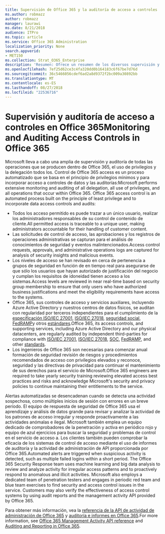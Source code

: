 ```yaml
---
title: Supervisión de Office 365 y la auditoría de acceso a controles
ms.author: robmazz
author: robmazz
manager: laurawi
ms.date: 8/21/2018
audience: ITPro
ms.topic: article
ms.service: Office 365 Administration
localization_priority: None
search.appverid:
- MET150
ms.collection: Strat_O365_Enterprise
description: 'Resumen: Ofrece un resumen de los diversos supervisión y auditoría controles de acceso disponibles dentro de Office 365.'
ms.openlocfilehash: 7ef25d62ce3c4fa320dd0b164183c6f67be7d76d
ms.sourcegitcommit: 36c5466056cdef6ad2a8d9372f2bc009a30892bb
ms.translationtype: MT
ms.contentlocale: es-ES
ms.lasthandoff: 08/27/2018
ms.locfileid: "22536716"
---
```

# <a name="monitoring-and-auditing-access-controls-in-office-365"></a><span data-ttu-id="4801b-103">Supervisión y auditoría de acceso a controles en Office 365</span><span class="sxs-lookup"><span data-stu-id="4801b-103">Monitoring and Auditing Access Controls in Office 365</span></span>

<span data-ttu-id="4801b-p101">Microsoft lleva a cabo una amplia de supervisión y auditoría de todas las operaciones que se producen dentro de Office 365, el uso de privilegios y la delegación todos los. Control de Office 365 access es un proceso automatizado que se basa en el principio de privilegios mínimos y para incorporar acceso a controles de datos y las auditorías:</span><span class="sxs-lookup"><span data-stu-id="4801b-p101">Microsoft performs extensive monitoring and auditing of all delegation, all use of privileges, and all operations that occur within Office 365. Office 365 access control is an automated process built on the principle of least privilege and to incorporate data access controls and audits:</span></span>
- <span data-ttu-id="4801b-106">Todos los acceso permitido es puede trazar a un único usuario, realizar los administradores responsables de su control de contenido de cliente.</span><span class="sxs-lookup"><span data-stu-id="4801b-106">All permitted access is traceable to a unique user, making administrators accountable for their handling of customer content.</span></span>
- <span data-ttu-id="4801b-107">Las solicitudes de control de acceso, las aprobaciones y los registros de operaciones administrativas se capturan para el análisis de conocimientos de seguridad y eventos malintencionados.</span><span class="sxs-lookup"><span data-stu-id="4801b-107">Access control requests, approvals, and administrative operations logs are captured for analysis of security insights and malicious events.</span></span>
- <span data-ttu-id="4801b-108">Los niveles de acceso se han revisado en cerca de pertenencia a grupos de seguridad en función de en tiempo real para asegurarse de que sólo los usuarios que hayan autorizado de justificación del negocio y cumplan los requisitos de idoneidad tienen acceso a los sistemas.</span><span class="sxs-lookup"><span data-stu-id="4801b-108">Access levels are reviewed in near real-time based on security group membership to ensure that only users who have authorized business justifications and meet the eligibility requirements have access to the systems.</span></span>
- <span data-ttu-id="4801b-109">Office 365, sus controles de acceso y servicios auxiliares, incluyendo Azure Active Directory y nuestros centros de datos físicos, se auditan con regularidad por terceros independientes para el cumplimiento de la [especificación ISO/IEC 27001](https://www.microsoft.com/en-us/TrustCenter/Compliance/iso-iec-27001), [ISO/IEC 27018](https://www.microsoft.com/en-us/TrustCenter/Compliance/iso-iec-27018), [seguridad social](https://www.microsoft.com/en-us/TrustCenter/Compliance/SOC), [FedRAMP](https://www.microsoft.com/en-us/TrustCenter/Compliance/FedRAMP)y otros [estándares](https://www.microsoft.com/en-us/TrustCenter/Compliance?service=Office#Icons).</span><span class="sxs-lookup"><span data-stu-id="4801b-109">Office 365, its access controls, and supporting services, including Azure Active Directory and our physical datacenters, are regularly audited by independent third-parties for compliance with [ISO/IEC 27001](https://www.microsoft.com/en-us/TrustCenter/Compliance/iso-iec-27001), [ISO/IEC 27018](https://www.microsoft.com/en-us/TrustCenter/Compliance/iso-iec-27018), [SOC](https://www.microsoft.com/en-us/TrustCenter/Compliance/SOC), [FedRAMP](https://www.microsoft.com/en-us/TrustCenter/Compliance/FedRAMP), and other [standards](https://www.microsoft.com/en-us/TrustCenter/Compliance?service=Office#Icons).</span></span>
- <span data-ttu-id="4801b-110">Los ingenieros de Office 365 son necesarias para comenzar anual formación de seguridad revisión de riesgos y procedimientos recomendados de acceso con privilegios elevados y reconoce, seguridad y las directivas de privacidad para continuar el mantenimiento de sus derechos para el servicio de Microsoft.</span><span class="sxs-lookup"><span data-stu-id="4801b-110">Office 365 engineers are required to take yearly security training reviewing elevated access best practices and risks and acknowledge Microsoft's security and privacy policies to continue maintaining their entitlements to the service.</span></span>

<span data-ttu-id="4801b-p102">Alertas automatizadas se desencadenan cuando se detecta una actividad sospechosa, como múltiples inicios de sesión con errores en un breve período. El equipo de respuesta de seguridad de Office 365 usa el aprendizaje y análisis de datos grande para revisar y analizar la actividad de los patrones de acceso irregular y responde proactivamente a las actividades anómalas e ilegal. Microsoft también emplea un equipo dedicado de comprobadores de la penetración y activa en periódico rojo y equipo de azul ejercicios para buscar la seguridad y problemas de control en el servicio de acceso a. Los clientes también pueden comprobar la eficacia de los sistemas de control de acceso mediante el uso de informes de auditoría y la actividad de administración de API proporcionada por Office 365.</span><span class="sxs-lookup"><span data-stu-id="4801b-p102">Automated alerts are triggered when suspicious activity is detected, such as multiple failed logins within a short period. The Office 365 Security Response team uses machine learning and big data analysis to review and analyze activity for irregular access patterns and to proactively respond to anomalous and illicit activities. Microsoft also employs a dedicated team of penetration testers and engages in periodic red team and blue team exercises to find security and access control issues in the service. Customers may also verify the effectiveness of access control systems by using audit reports and the management activity API provided by Office 365.</span></span> 

<span data-ttu-id="4801b-115">Para obtener más información, vea la [referencia de la API de actividad de administración de Office 365](https://msdn.microsoft.com/en-us/library/office/mt227394.aspx) y [auditoría e informes en Office 365](office-365-auditing-and-reporting-overview.md).</span><span class="sxs-lookup"><span data-stu-id="4801b-115">For more information, see [Office 365 Management Activity API reference](https://msdn.microsoft.com/en-us/library/office/mt227394.aspx) and [Auditing and Reporting in Office 365](office-365-auditing-and-reporting-overview.md).</span></span>
